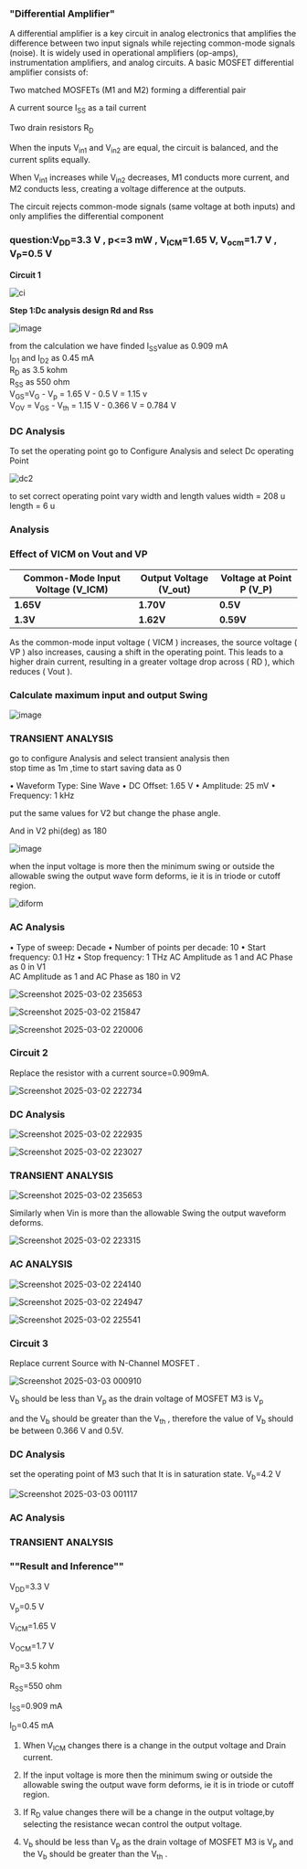 
### **"Differential Amplifier"**

A differential amplifier is a key circuit in analog electronics that amplifies the difference between two input signals while rejecting common-mode signals (noise). It is widely used in operational amplifiers (op-amps), instrumentation amplifiers, and analog circuits.
A basic MOSFET differential amplifier consists of:

Two matched MOSFETs (M1 and M2) forming a differential pair

A current source I<sub>SS</sub> as a tail current

Two drain resistors R<sub>D</sub>

When the inputs V<sub>in1</sub> and V<sub>in2</sub> are equal, the circuit is balanced, and the current splits equally.

When V<sub>in1</sub> increases while V<sub>in2</sub> decreases, M1 conducts more current, and M2 conducts less, creating a voltage difference at the outputs.

The circuit rejects common-mode signals (same voltage at both inputs) and only amplifies the differential component

### **question:V<sub>DD</sub>=3.3 V , p<=3 mW , V<sub>ICM</sub>=1.65 V, V<sub>ocm</sub>=1.7 V , V<sub>P</sub>=0.5 V**

**Circuit 1** <br>

![ci](https://github.com/user-attachments/assets/fcbc06b1-b816-4f9f-a97c-0958f0cc0b90)

**Step 1:Dc analysis design Rd and Rss**

![image](https://github.com/user-attachments/assets/177acc0c-146e-4b17-9728-f7603b3e3047)

from the calculation we have finded I<sub>SS</sub>value as 0.909 mA <br>
I<sub>D1</sub> and I<sub>D2</sub> as 0.45 mA <br>
R<sub>D</sub> as 3.5 kohm <br>
R<sub>SS</sub> as 550 ohm <br>
V<sub>GS</sub>=V<sub>G</sub> - V<sub>p</sub> = 1.65 V - 0.5 V = 1.15 v <br>
V<sub>OV</sub> = V<sub>GS</sub> - V<sub>th</sub> = 1.15 V - 0.366 V = 0.784 V <br>

### **DC Analysis**

To set the operating point go to Configure Analysis and select Dc operating Point <br>

![dc2](https://github.com/user-attachments/assets/f76e42bb-74e2-496f-b76f-efc2412a4067)

to set correct operating point vary width and length values 
width = 208 u <br>
length = 6 u <br>


### **Analysis**

### Effect of VICM on Vout and VP

| **Common-Mode Input Voltage (V_ICM)** | **Output Voltage (V_out)** | **Voltage at Point P (V_P)** |
|--------------------------------------|--------------------------|--------------------------|
| **1.65V**                            | **1.70V**             | **0.5V**                |
| **1.3V**                            | **1.62V**                 | **0.59V**               |



As the common-mode input voltage \( VICM \) increases, the source voltage \( VP \) also increases, causing a shift in the operating point. This leads to a higher drain current, resulting in a greater voltage drop across \( RD \), which reduces \( Vout \).


### **Calculate maximum input and output Swing**

![image](https://github.com/user-attachments/assets/f7a39423-0de0-439c-b98a-217d4620e004)


### **TRANSIENT ANALYSIS**
go to configure Analysis and select transient analysis then <br>
stop time as 1m ,time to start saving data as 0 <br>

• Waveform Type: Sine Wave
• DC Offset: 1.65 V
• Amplitude: 25 mV
• Frequency: 1 kHz

put the same values for V2 but change the phase angle.

And in V2 phi(deg) as 180

![image](https://github.com/user-attachments/assets/5f94dcd4-4c40-4ab4-93b0-b64ba6fabf10)

when the input voltage is more then the minimum swing or outside the allowable swing the output wave form deforms, ie it is in triode or cutoff region.

![diform](https://github.com/user-attachments/assets/afb2f26a-64ab-4c48-8c14-043b88c2a829)


### **AC Analysis**
• Type of sweep: Decade
• Number of points per decade: 10
• Start frequency: 0.1 Hz
• Stop frequency: 1 THz
AC Amplitude as 1 and AC Phase as 0 in V1 <br>
AC Amplitude as 1 and AC Phase as 180 in V2 <br>

![Screenshot 2025-03-02 235653](https://github.com/user-attachments/assets/db083118-03a3-4021-8a05-7e8285b9bea3)

![Screenshot 2025-03-02 215847](https://github.com/user-attachments/assets/832d0f56-d7ed-4f4a-b0cb-d0fc4634f410)

![Screenshot 2025-03-02 220006](https://github.com/user-attachments/assets/ecfef7ef-22da-4aa5-93b4-74fba38dd18f)


### **Circuit 2** <br>

Replace the resistor with a current source=0.909mA. 

![Screenshot 2025-03-02 222734](https://github.com/user-attachments/assets/dc70cd6c-eed5-4693-bb86-b6c9e4096b61)

### **DC Analysis**

![Screenshot 2025-03-02 222935](https://github.com/user-attachments/assets/d922b434-5aa1-4bb5-8855-bf281f8d0f53)

![Screenshot 2025-03-02 223027](https://github.com/user-attachments/assets/7ed89486-72bf-409c-a950-a7bc6410a323)

### **TRANSIENT ANALYSIS**

![Screenshot 2025-03-02 235653](https://github.com/user-attachments/assets/698fa1bf-381b-4deb-a83d-4cf1f8227d05)

Similarly when Vin is more than the allowable Swing the output waveform deforms.

![Screenshot 2025-03-02 223315](https://github.com/user-attachments/assets/d0db6eb8-ab1e-4649-bf22-f65bace10bb8)

### **AC ANALYSIS**

![Screenshot 2025-03-02 224140](https://github.com/user-attachments/assets/e68ff7b8-09b1-4afa-9d31-49f6f7a2c907)

![Screenshot 2025-03-02 224947](https://github.com/user-attachments/assets/f1914323-d85a-4be8-a213-21e988cb0678)

![Screenshot 2025-03-02 225541](https://github.com/user-attachments/assets/e4d83695-4ca3-460d-972c-5aeafdbbca74)

### **Circuit 3** <br>

Replace current Source with N-Channel MOSFET .

![Screenshot 2025-03-03 000910](https://github.com/user-attachments/assets/3b155209-c3eb-4a34-b1ed-1a664c0c2067)

V<sub>b</sub> should be less than V<sub>p</sub> as the drain voltage of MOSFET M3 is V<sub>p</sub>

and the V<sub>b</sub> should be greater than the V<sub>th</sub> , therefore the value of V<sub>b</sub> should be between 0.366 V and 0.5V.

### **DC Analysis**

set the operating point of M3 such that It is in saturation state.
V<sub>b</sub>=4.2 V

![Screenshot 2025-03-03 001117](https://github.com/user-attachments/assets/b8eab2f6-7e14-4b52-b01e-cfe42d79ec75)

### **AC Analysis**

### **TRANSIENT ANALYSIS**

### ""Result and Inference""

V<sub>DD</sub>=3.3 V

V<sub>p</sub>=0.5 V

V<sub>ICM</sub>=1.65 V 

V<sub>OCM</sub>=1.7 V

R<sub>D</sub>=3.5 kohm

R<sub>SS</sub>=550 ohm

I<sub>SS</sub>=0.909 mA

I<sub>D</sub>=0.45 mA

1. When V<sub>ICM</sub> changes there is a change in the output voltage and Drain current.

2. If the input voltage is more then the minimum swing or outside the allowable swing the output wave form deforms, ie it is in triode or cutoff region.

3. If R<sub>D</sub> value changes there will be a change in the output voltage,by selecting the resistance wecan control the output voltage.

4. V<sub>b</sub> should be less than V<sub>p</sub> as the drain voltage of MOSFET M3 is V<sub>p</sub>
and the V<sub>b</sub> should be greater than the V<sub>th</sub> .















































 
